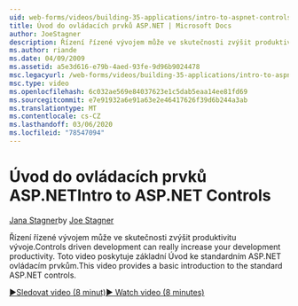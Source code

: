 ```yaml
---
uid: web-forms/videos/building-35-applications/intro-to-aspnet-controls
title: Úvod do ovládacích prvků ASP.NET | Microsoft Docs
author: JoeStagner
description: Řízení řízené vývojem může ve skutečnosti zvýšit produktivitu vývoje. Toto video poskytuje základní Úvod ke standardním ASP.NET ovládacím prvkům.
ms.author: riande
ms.date: 04/09/2009
ms.assetid: a5e3d616-e79b-4aed-93fe-9d96b9024478
msc.legacyurl: /web-forms/videos/building-35-applications/intro-to-aspnet-controls
msc.type: video
ms.openlocfilehash: 6c032ae569e84037623e1c5dab5eaa14ee81fd69
ms.sourcegitcommit: e7e91932a6e91a63e2e46417626f39d6b244a3ab
ms.translationtype: MT
ms.contentlocale: cs-CZ
ms.lasthandoff: 03/06/2020
ms.locfileid: "78547094"
---
```

# <a name="intro-to-aspnet-controls"></a><span data-ttu-id="04ea5-104">Úvod do ovládacích prvků ASP.NET</span><span class="sxs-lookup"><span data-stu-id="04ea5-104">Intro to ASP.NET Controls</span></span>

<span data-ttu-id="04ea5-105">[Jana Stagner](https://github.com/JoeStagner)</span><span class="sxs-lookup"><span data-stu-id="04ea5-105">by [Joe Stagner](https://github.com/JoeStagner)</span></span>

<span data-ttu-id="04ea5-106">Řízení řízené vývojem může ve skutečnosti zvýšit produktivitu vývoje.</span><span class="sxs-lookup"><span data-stu-id="04ea5-106">Controls driven development can really increase your development productivity.</span></span> <span data-ttu-id="04ea5-107">Toto video poskytuje základní Úvod ke standardním ASP.NET ovládacím prvkům.</span><span class="sxs-lookup"><span data-stu-id="04ea5-107">This video provides a basic introduction to the standard ASP.NET controls.</span></span>

[<span data-ttu-id="04ea5-108">&#9654;Sledovat video (8 minut)</span><span class="sxs-lookup"><span data-stu-id="04ea5-108">&#9654; Watch video (8 minutes)</span></span>](https://channel9.msdn.com/Blogs/ASP-NET-Site-Videos/intro-to-aspnet-controls)
